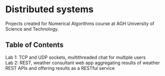 # Distributed systems
Projects created for Numerical Algorithms course at AGH University of Science and Technology.

## Table of Contents

Lab 1: TCP and UDP sockets, multithreaded chat for multiple users  
Lab 2: REST, weather consultant web app aggregating results of weather REST APIs and offering results as a RESTful service  
